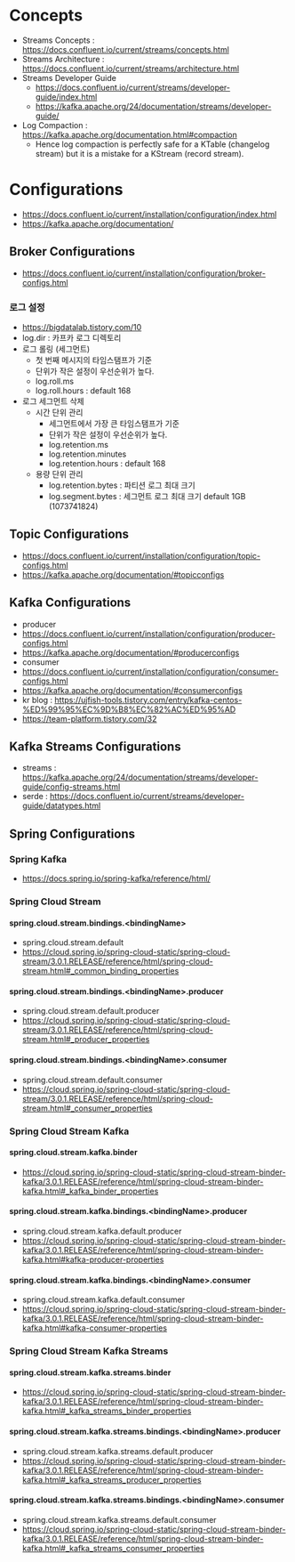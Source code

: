 # Concepts

* Streams Concepts : <https://docs.confluent.io/current/streams/concepts.html>
* Streams Architecture : <https://docs.confluent.io/current/streams/architecture.html>
* Streams Developer Guide
  * <https://docs.confluent.io/current/streams/developer-guide/index.html>
  * <https://kafka.apache.org/24/documentation/streams/developer-guide/>
* Log Compaction : <https://kafka.apache.org/documentation.html#compaction>
  * Hence log compaction is perfectly safe for a KTable (changelog stream) but it is a mistake for a KStream (record stream).

# Configurations

* <https://docs.confluent.io/current/installation/configuration/index.html>
* <https://kafka.apache.org/documentation/>

## Broker Configurations

* <https://docs.confluent.io/current/installation/configuration/broker-configs.html>

### 로그 설정

* <https://bigdatalab.tistory.com/10>
* log.dir : 카프카 로그 디렉토리
* 로그 롤링 (세그먼트)
  * 첫 번째 메시지의 타임스탬프가 기준
  * 단위가 작은 설정이 우선순위가 높다.
  * log.roll.ms
  * log.roll.hours : default 168
* 로그 세그먼트 삭제
  * 시간 단위 관리
    * 세그먼트에서 가장 큰 타임스탬프가 기준
    * 단위가 작은 설정이 우선순위가 높다.
    * log.retention.ms
    * log.retention.minutes
    * log.retention.hours : default 168
  * 용량 단위 관리
    * log.retention.bytes : 파티션 로그 최대 크기
    * log.segment.bytes : 세그먼트 로그 최대 크기 default 1GB (1073741824)

## Topic Configurations

* <https://docs.confluent.io/current/installation/configuration/topic-configs.html>
* <https://kafka.apache.org/documentation/#topicconfigs>



## Kafka Configurations

* producer
 * <https://docs.confluent.io/current/installation/configuration/producer-configs.html>
 * <https://kafka.apache.org/documentation/#producerconfigs>
* consumer
 * <https://docs.confluent.io/current/installation/configuration/consumer-configs.html>
 * <https://kafka.apache.org/documentation/#consumerconfigs>
* kr blog : <https://ujfish-tools.tistory.com/entry/kafka-centos-%ED%99%95%EC%9D%B8%EC%82%AC%ED%95%AD>
* <https://team-platform.tistory.com/32>

## Kafka Streams Configurations

* streams : <https://kafka.apache.org/24/documentation/streams/developer-guide/config-streams.html>
* serde : <https://docs.confluent.io/current/streams/developer-guide/datatypes.html>

## Spring Configurations

### Spring Kafka

* <https://docs.spring.io/spring-kafka/reference/html/>

### Spring Cloud Stream

#### spring.cloud.stream.bindings.\<bindingName\>

* spring.cloud.stream.default
* <https://cloud.spring.io/spring-cloud-static/spring-cloud-stream/3.0.1.RELEASE/reference/html/spring-cloud-stream.html#_common_binding_properties>

#### spring.cloud.stream.bindings.\<bindingName\>.producer

* spring.cloud.stream.default.producer
* <https://cloud.spring.io/spring-cloud-static/spring-cloud-stream/3.0.1.RELEASE/reference/html/spring-cloud-stream.html#_producer_properties>

#### spring.cloud.stream.bindings.\<bindingName\>.consumer

* spring.cloud.stream.default.consumer
* <https://cloud.spring.io/spring-cloud-static/spring-cloud-stream/3.0.1.RELEASE/reference/html/spring-cloud-stream.html#_consumer_properties>

### Spring Cloud Stream Kafka

#### spring.cloud.stream.kafka.binder

* <https://cloud.spring.io/spring-cloud-static/spring-cloud-stream-binder-kafka/3.0.1.RELEASE/reference/html/spring-cloud-stream-binder-kafka.html#_kafka_binder_properties>

#### spring.cloud.stream.kafka.bindings.\<bindingName\>.producer

* spring.cloud.stream.kafka.default.producer
* <https://cloud.spring.io/spring-cloud-static/spring-cloud-stream-binder-kafka/3.0.1.RELEASE/reference/html/spring-cloud-stream-binder-kafka.html#kafka-producer-properties>

#### spring.cloud.stream.kafka.bindings.\<bindingName\>.consumer

* spring.cloud.stream.kafka.default.consumer
* https://cloud.spring.io/spring-cloud-static/spring-cloud-stream-binder-kafka/3.0.1.RELEASE/reference/html/spring-cloud-stream-binder-kafka.html#kafka-consumer-properties

### Spring Cloud Stream Kafka Streams

#### spring.cloud.stream.kafka.streams.binder

* <https://cloud.spring.io/spring-cloud-static/spring-cloud-stream-binder-kafka/3.0.1.RELEASE/reference/html/spring-cloud-stream-binder-kafka.html#_kafka_streams_binder_properties>

#### spring.cloud.stream.kafka.streams.bindings.\<bindingName\>.producer

* spring.cloud.stream.kafka.streams.default.producer
* <https://cloud.spring.io/spring-cloud-static/spring-cloud-stream-binder-kafka/3.0.1.RELEASE/reference/html/spring-cloud-stream-binder-kafka.html#_kafka_streams_producer_properties>

#### spring.cloud.stream.kafka.streams.bindings.\<bindingName\>.consumer

* spring.cloud.stream.kafka.streams.default.consumer
* <https://cloud.spring.io/spring-cloud-static/spring-cloud-stream-binder-kafka/3.0.1.RELEASE/reference/html/spring-cloud-stream-binder-kafka.html#_kafka_streams_consumer_properties>
